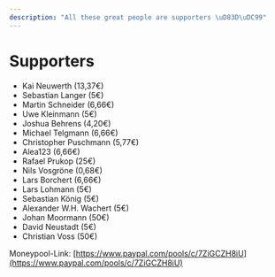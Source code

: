 ```yaml
---
description: "All these great people are supporters \uD83D\uDC99"
---
```


# Supporters

* Kai Neuwerth \(13,37€\)
* Sebastian Langer \(5€\)
* Martin Schneider \(6,66€\)
* Uwe Kleinmann \(5€\)
* Joshua Behrens \(4,20€\)
* Michael Telgmann \(6,66€\)
* Christopher Puschmann \(5,77€\)
* Alea123 \(6,66€\)
* Rafael Prukop \(25€\)
* Nils Vosgröne \(0,68€\)
* Lars Borchert \(6,66€\)
* Lars Lohmann \(5€\)
* Sebastian König \(5€\)
* Alexander W.H. Wachert \(5€\)
* Johan Moormann \(50€\)
* David Neustadt \(5€\)
* Christian Voss \(50€\)

Moneypool-Link: [https://www.paypal.com/pools/c/7ZiGCZH8iU](https://www.paypal.com/pools/c/7ZiGCZH8iU)

